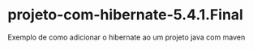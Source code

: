 # projeto-com-hibernate-5.4.1.Final
Exemplo de como adicionar o hibernate ao um projeto java com maven
